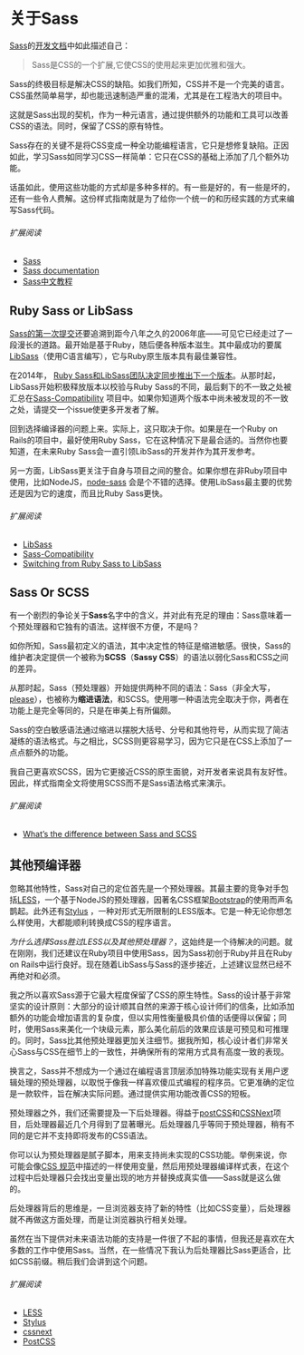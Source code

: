 
# 关于Sass

[Sass](http://sass-lang.com)的[开发文档](http://sass-lang.com/documentation/file.SASS_REFERENCE.html)中如此描述自己：

>Sass是CSS的一个扩展,它使CSS的使用起来更加优雅和强大。

Sass的终极目标是解决CSS的缺陷。如我们所知，CSS并不是一个完美的语言。CSS虽然简单易学，却也能迅速制造严重的混淆，尤其是在工程浩大的项目中。

这就是Sass出现的契机，作为一种元语言，通过提供额外的功能和工具可以改善CSS的语法。同时，保留了CSS的原有特性。

Sass存在的关键不是将CSS变成一种全功能编程语言，它只是想修复缺陷。正因如此，学习Sass如同学习CSS一样简单：它只在CSS的基础上添加了几个额外功能。

话虽如此，使用这些功能的方式却是多种多样的。有一些是好的，有一些是坏的，还有一些令人费解。这份样式指南就是为了给你一个统一的和历经实践的方式来编写Sass代码。

###### 扩展阅读

* [Sass](http://sass-lang.com)
* [Sass documentation](http://sass-lang.com/documentation/file.SASS_REFERENCE.html)
* [Sass中文教程](http://www.w3cplus.com/blog/tags/302.html)

## Ruby Sass or LibSass

[Sass的第一次提交](https://github.com/hcatlin/sass/commit/fa5048ba405619273e474a50400c7243fbff54fe)还要追溯到距今八年之久的2006年底——可见它已经走过了一段漫长的道路。最开始是基于Ruby，随后便各种版本滋生。其中最成功的要属[LibSass](https://github.com/sass/libsass)（使用C语言编写），它与Ruby原生版本具有最佳兼容性。

在2014年， [Ruby Sass和LibSass团队决定同步推出下一个版本](https://github.com/sass/libsass/wiki/The-LibSass-Compatibility-Plan)。从那时起，LibSass开始积极释放版本以校验与Ruby Sass的不同，最后剩下的不一致之处被汇总在[Sass-Compatibility](http://sass-compatibility.github.io) 项目中。如果你知道两个版本中尚未被发现的不一致之处，请提交一个issue使更多开发者了解。

回到选择编译器的问题上来。实际上，这只取决于你。如果是在一个Ruby on Rails的项目中，最好使用Ruby Sass，它在这种情况下是最合适的。当然你也要知道，在未来Ruby Sass会一直引领LibSass的开发并作为其开发参考。

另一方面，LibSass更关注于自身与项目之间的整合。如果你想在非Ruby项目中使用，比如NodeJS，[node-sass](https://github.com/sass/node-sass) 会是个不错的选择。使用LibSass最主要的优势还是因为它的速度，而且比Ruby Sass更快。

###### 扩展阅读

* [LibSass](https://github.com/sass/libsass)
* [Sass-Compatibility](http://sass-compatibility.github.io)
* [Switching from Ruby Sass to LibSass](http://www.sitepoint.com/switching-ruby-sass-libsass/)

## Sass Or SCSS

有一个剧烈的争论关于**Sass**名字中的含义，并对此有充足的理由：Sass意味着一个预处理器和它独有的语法。这样很不方便，不是吗？

如你所知，Sass最初定义的语法，其中决定性的特征是缩进敏感。很快，Sass的维护者决定提供一个被称为**SCSS**（**Sassy CSS**）的语法以弱化Sass和CSS之间的差异。

从那时起，Sass（预处理器）开始提供两种不同的语法：Sass（非全大写，[please](http://sassnotsass.com)），也被称为**缩进语法**，和SCSS。使用哪一种语法完全取决于你，两者在功能上是完全等同的，只是在审美上有所偏颇。

Sass的空白敏感语法通过缩进以摆脱大括号、分号和其他符号，从而实现了简洁凝练的语法格式。与之相比，SCSS则更容易学习，因为它只是在CSS上添加了一点点额外的功能。

我自己更喜欢SCSS，因为它更接近CSS的原生面貌，对开发者来说具有友好性。因此，样式指南全文将使用SCSS而不是Sass语法格式来演示。

###### 扩展阅读

* [What’s the difference between Sass and SCSS](http://www.sitepoint.com/whats-difference-sass-scss/)

## 其他预编译器

忽略其他特性，Sass对自己的定位首先是一个预处理器。其最主要的竞争对手包括[LESS](http://lesscss.org/)，一个基于NodeJS的预处理器，因著名CSS框架[Bootstrap](http://getbootstrap.com/)的使用而声名鹊起。此外还有[Stylus](http://learnboost.github.io/stylus/) ，一种对形式无所限制的LESS版本。它是一种无论你想怎么样使用，大都能顺利转换成CSS的程序语言。

*为什么选择Sass胜过LESS以及其他预处理器？*，这始终是一个待解决的问题。就在刚刚，我们还建议在Ruby项目中使用Sass，因为Sass初创于Ruby并且在Ruby on Rails中运行良好。现在随着LibSass与Sass的逐步接近，上述建议显然已经不再绝对和必须。

我之所以喜欢Sass源于它最大程度保留了CSS的原生特性。Sass的设计基于非常坚实的设计原则：大部分的设计顺其自然的来源于核心设计师们的信条，比如添加额外的功能会增加语言的复杂度，但以实用性衡量极具价值的话便得以保留；同时，使用Sass来美化一个块级元素，那么美化前后的效果应该是可预见和可推理的。同时，Sass比其他预处理器更加关注细节。据我所知，核心设计者们非常关心Sass与CSS在细节上的一致性，并确保所有的常用方式具有高度一致的表现。

换言之，Sass并不想成为一个通过在编程语言顶层添加特殊功能实现有关用户逻辑处理的预处理器，以取悦于像我一样喜欢傻瓜式编程的程序员。它更准确的定位是一款软件，旨在解决实际问题。通过提供实用功能改善CSS的短板。

预处理器之外，我们还需要提及一下后处理器。得益于[postCSS](https://github.com/postcss/postcss)和[CSSNext](https://github.com/cssnext/cssnext)项目，后处理器最近几个月得到了显著曝光。后处理器几乎等同于预处理器，稍有不同的是它并不支持即将发布的CSS语法。

你可以认为预处理器是腻子脚本，用来支持尚未实现的CSS功能。举例来说，你可能会像[CSS 规范](http://dev.w3.org/csswg/css-variables/)中描述的一样使用变量，然后用预处理器编译样式表，在这个过程中后处理器只会找出变量出现的地方并替换成真实值——Sass就是这么做的。

后处理器背后的思维是，一旦浏览器支持了新的特性（比如CSS变量），后处理器就不再做这方面处理，而是让浏览器执行相关处理。

虽然在当下提供对未来语法功能的支持是一件很了不起的事情，但我还是喜欢在大多数的工作中使用Sass。当然，在一些情况下我认为后处理器比Sass更适合，比如CSS前缀。稍后我们会讲到这个问题。

###### 扩展阅读

* [LESS](http://lesscss.org/)
* [Stylus](http://learnboost.github.io/stylus/)
* [cssnext](https://cssnext.github.io/)
* [PostCSS](https://github.com/postcss/postcss)
